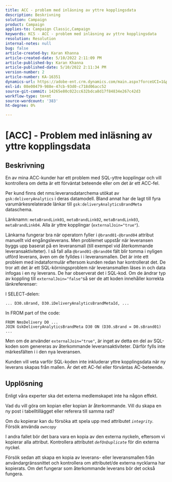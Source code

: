 ```yaml
---
title: ACC - problem med inläsning av yttre kopplingsdata
description: Beskrivning
solution: Campaign
product: Campaign
applies-to: Campaign Classic,Campaign
keywords: KCS - ACC - problem med inläsning av yttre kopplingsdata
resolution: Resolution
internal-notes: null
bug: false
article-created-by: Karan Khanna
article-created-date: 5/10/2022 2:11:09 PM
article-published-by: Karan Khanna
article-published-date: 5/10/2022 2:11:34 PM
version-number: 2
article-number: KA-16351
dynamics-url: https://adobe-ent.crm.dynamics.com/main.aspx?forceUCI=1&pagetype=entityrecord&etn=knowledgearticle&id=8f266a08-6bd0-ec11-a7b5-00224809c556
exl-id: 08e00479-988e-47cb-93d0-c718d06acc52
source-git-commit: 14265e80c022cc632bdca8d17f84834e267c42d3
workflow-type: tm+mt
source-wordcount: '383'
ht-degree: 0%

---
```


# [ACC] - Problem med inläsning av yttre kopplingsdata

## Beskrivning

En av mina ACC-kunder har ett problem med SQL-yttre kopplingar och vill kontrollera om detta är ett förväntat beteende eller om det är ett ACC-fel.

Per kund finns det nms:leveransdatarchema utökat av `gsk:deliveryAnalytics` i deras datamodell. Bland annat har de lagt till fyra varumärkesrelaterade länkar till `gsk:deliveryAnalyticsBrandMeta` dataschema.

Länknamn: `metaBrandLink01`, `metaBrandLink02`, `metaBrandLink03`, `metaBrandLink04`. Alla är yttre kopplingar (`externalJoin="true"`).

Länkarna fungerar bra när operatorn fyller i `@brand01-@brand04` attribut manuellt vid engångsleverans. Men problemet uppstår när leveransen byggs upp baserat på en leveransmall (till exempel vid återkommande leveransaktiviteter). I så fall alla `@brand01-@brand04` fält blir tomma i nyligen utförd leverans, även om de fylldes i i leveransmallen. Det är inte ett problem med indataformulär eftersom kunden redan har kontrollerat det. De tror att det är ett SQL-körningsproblem när leveransmallen läses in och data infogas i en ny leverans. De har observerat det i SQL-kod. Om de ändrar typ av koppling till `externalJoin="false"`så ser de att koden innehåller korrekta länkreferenser:

I SELECT-delen:

```
... D30.sBrand, D30.iDeliveryAnalyticsBrandMetaId, ...
```

In FROM part of the code:

```
FROM NmsDelivery D0 ...
JOIN GskDeliveryAnalyticsBrandMeta D30 ON (D30.sBrand = D0.sBrand01)
...
```

Men om de använder `externalJoin="true"`, är inget av detta en del av SQL-koden som genereras av återkommande leveransaktiviteter. Därför fylls inte märkesfälten i i den nya leveransen.

Kunden vill veta varför SQL-koden inte inkluderar yttre kopplingsdata när ny leverans skapas från mallen. Är det ett AC-fel eller förväntas AC-beteende.

## Upplösning

Enligt våra experter ska det externa medlemskapet inte ha någon effekt.

Vad du vill göra om kopian eller kopian är återkommande. Vill du skapa en ny post i tabelltillägget eller referera till samma rad?

Om du kopierar kan du försöka att spela upp med attributet *`integrity`.* Försök använda *`owncopy`*

I andra fallet bör det bara vara en kopia av den externa nyckeln, eftersom vi kopierar alla attribut. Kontrollera attributet *`defOnDuplicate`* för din externa nyckel.

Försök sedan att skapa en kopia av leverans- eller leveransmallen från användargränssnittet och kontrollera om attributet/de externa nycklarna har kopierats. Om det fungerar som återkommande leverans bör det också fungera.
